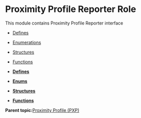 # Proximity Profile Reporter Role

This module contains Proximity Profile Reporter interface

-   [Defines](GUID-44679D1C-A084-4AC1-A565-E47E86B867D2.md)
-   [Enumerations](GUID-C2F16BE8-E809-4141-961D-7E739B71C218.md)
-   [Structures](GUID-A9588F6C-1E36-4F3E-9BB7-C1BF21F919CA.md)
-   [Functions](GUID-FDDBDFAA-45A0-4F49-95DB-D4219D3D88D8.md)

-   **[Defines](GUID-44679D1C-A084-4AC1-A565-E47E86B867D2.md)**  

-   **[Enums](GUID-C2F16BE8-E809-4141-961D-7E739B71C218.md)**  

-   **[Structures](GUID-A9588F6C-1E36-4F3E-9BB7-C1BF21F919CA.md)**  

-   **[Functions](GUID-FDDBDFAA-45A0-4F49-95DB-D4219D3D88D8.md)**  


**Parent topic:**[Proximity Profile \(PXP\)](GUID-13E3BFFF-AD13-46E0-89F2-8E2BEBC2DCB2.md)


